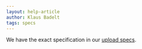 ```yaml
---
layout: help-article
author: Klaus Badelt
tags: specs
---
```

We have the exact specification in our [upload specs](/help/uploading/video-upload-specs.html).
